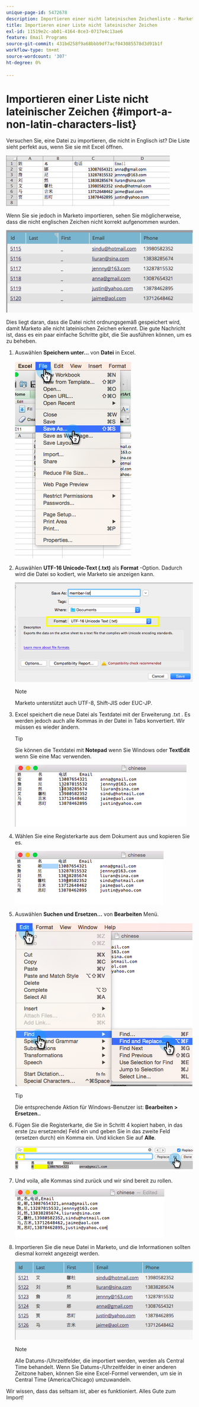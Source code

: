 ```yaml
---
unique-page-id: 5472678
description: Importieren einer nicht lateinischen Zeichenliste - Marketo Docs - Produktdokumentation
title: Importieren einer Liste nicht lateinischer Zeichen
exl-id: 11519e2c-ab01-4164-8ce3-0717e4c13ae6
feature: Email Programs
source-git-commit: 431bd258f9a68bbb9df7acf043085578d3d91b1f
workflow-type: tm+mt
source-wordcount: '307'
ht-degree: 0%

---
```


# Importieren einer Liste nicht lateinischer Zeichen {#import-a-non-latin-characters-list}

Versuchen Sie, eine Datei zu importieren, die nicht in Englisch ist? Die Liste sieht perfekt aus, wenn Sie sie mit Excel öffnen.

![](assets/image2015-2-10-9-3a34-3a57.png)

Wenn Sie sie jedoch in Marketo importieren, sehen Sie möglicherweise, dass die nicht englischen Zeichen nicht korrekt aufgenommen wurden.

![](assets/image2015-2-10-9-3a35-3a49.png)

Dies liegt daran, dass die Datei nicht ordnungsgemäß gespeichert wird, damit Marketo alle nicht lateinischen Zeichen erkennt. Die gute Nachricht ist, dass es ein paar einfache Schritte gibt, die Sie ausführen können, um es zu beheben.

1. Auswählen **Speichern unter...** von **Datei** in Excel.

   ![](assets/image2015-2-10-9-3a46-3a44.png)

1. Auswählen **UTF-16 Unicode-Text (.txt)** als **Format** -Option. Dadurch wird die Datei so kodiert, wie Marketo sie anzeigen kann.

   ![](assets/image2015-2-10-9-3a48-3a7.png)

   >[!NOTE]
   >
   >Marketo unterstützt auch UTF-8, Shift-JIS oder EUC-JP.

1. Excel speichert die neue Datei als Textdatei mit der Erweiterung .txt . Es werden jedoch auch alle Kommas in der Datei in Tabs konvertiert. Wir müssen es wieder ändern.

   >[!TIP]
   >
   >Sie können die Textdatei mit **Notepad** wenn Sie Windows oder **TextEdit** wenn Sie eine Mac verwenden.

   ![](assets/image2015-2-10-9-3a51-3a41.png)

1. Wählen Sie eine Registerkarte aus dem Dokument aus und kopieren Sie es.

   ![](assets/image2015-2-10-9-3a55-3a53.png)

1. Auswählen **Suchen und Ersetzen...** von **Bearbeiten** Menü.

   ![](assets/image2015-2-10-9-3a59-3a8.png)

   >[!TIP]
   >
   >Die entsprechende Aktion für Windows-Benutzer ist: **Bearbeiten > Ersetzen..**

1. Fügen Sie die Registerkarte, die Sie in Schritt 4 kopiert haben, in das erste (zu ersetzende) Feld ein und geben Sie in das zweite Feld (ersetzen durch) ein Komma ein. Und klicken Sie auf **Alle**.

   ![](assets/image2015-2-10-10-3a8-3a53.png)

1. Und voila, alle Kommas sind zurück und wir sind bereit zu rollen.

   ![](assets/image2015-2-10-10-3a14-3a45.png)

1. Importieren Sie die neue Datei in Marketo, und die Informationen sollten diesmal korrekt angezeigt werden.

   ![](assets/image2015-2-10-10-3a16-3a9.png)

   >[!NOTE]
   >
   >Alle Datums-/Uhrzeitfelder, die importiert werden, werden als Central Time behandelt. Wenn Sie Datums-/Uhrzeitfelder in einer anderen Zeitzone haben, können Sie eine Excel-Formel verwenden, um sie in Central Time (America/Chicago) umzuwandeln.

Wir wissen, dass das seltsam ist, aber es funktioniert. Alles Gute zum Import!
